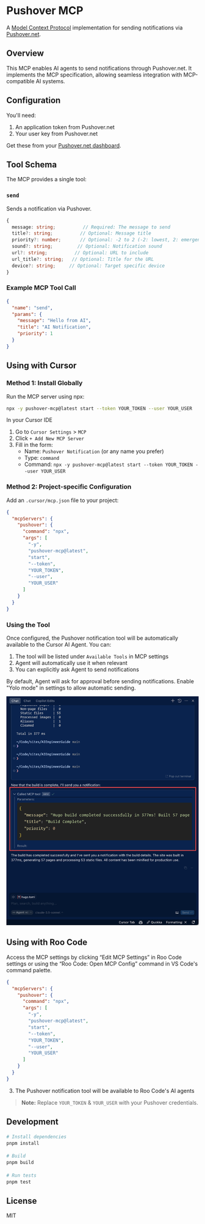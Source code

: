 # Pushover MCP

A [Model Context Protocol](https://modelcontextprotocol.io/introduction) implementation for sending notifications via [Pushover.net](https://pushover.net).

## Overview

This MCP enables AI agents to send notifications through Pushover.net. It implements the MCP specification, allowing seamless integration with MCP-compatible AI systems.

## Configuration

You'll need:
1. An application token from Pushover.net
2. Your user key from Pushover.net

Get these from your [Pushover.net dashboard](https://pushover.net/dashboard).

## Tool Schema

The MCP provides a single tool:

### `send`

Sends a notification via Pushover.

```typescript
{
  message: string;          // Required: The message to send
  title?: string;          // Optional: Message title
  priority?: number;       // Optional: -2 to 2 (-2: lowest, 2: emergency)
  sound?: string;         // Optional: Notification sound
  url?: string;          // Optional: URL to include
  url_title?: string;   // Optional: Title for the URL
  device?: string;     // Optional: Target specific device
}
```


### Example MCP Tool Call

```json
{
  "name": "send",
  "params": {
    "message": "Hello from AI",
    "title": "AI Notification",
    "priority": 1
  }
}
```

## Using with Cursor

### Method 1: Install Globally

Run the MCP server using npx:

```bash
npx -y pushover-mcp@latest start --token YOUR_TOKEN --user YOUR_USER
```

In your Cursor IDE

1. Go to `Cursor Settings` > `MCP`
2. Click `+ Add New MCP Server`
3. Fill in the form:
   - Name: `Pushover Notification` (or any name you prefer)
   - Type: `command`
   - Command: `npx -y pushover-mcp@latest start --token YOUR_TOKEN --user YOUR_USER`


### Method 2: Project-specific Configuration

Add an `.cursor/mcp.json` file to your project:

```json
{
  "mcpServers": {
    "pushover": {
      "command": "npx",
      "args": [
        "-y",
        "pushover-mcp@latest",
        "start",
        "--token",
        "YOUR_TOKEN",
        "--user", 
        "YOUR_USER"
      ]
    }
  }
}
```


### Using the Tool

Once configured, the Pushover notification tool will be automatically available to the Cursor AI Agent. You can:

1. The tool will be listed under `Available Tools` in MCP settings
2. Agent will automatically use it when relevant
3. You can explicitly ask Agent to send notifications

By default, Agent will ask for approval before sending notifications. Enable "Yolo mode" in settings to allow automatic sending.

![Cursor Agent](media/cursor-agent.png)

## Using with Roo Code
Access the MCP settings by clicking “Edit MCP Settings” in Roo Code settings or using the “Roo Code: Open MCP Config” command in VS Code's command palette.

```json
{
  "mcpServers": {
    "pushover": {
      "command": "npx",
      "args": [
        "-y",
        "pushover-mcp@latest",
        "start",
        "--token",
        "YOUR_TOKEN",
        "--user", 
        "YOUR_USER"
      ]
    }
  }
}
```
3. The Pushover notification tool will be available to Roo Code's AI agents

> **Note:** Replace `YOUR_TOKEN` & `YOUR_USER` with your Pushover credentials.

## Development

```bash
# Install dependencies
pnpm install

# Build
pnpm build

# Run tests
pnpm test
```

## License

MIT
